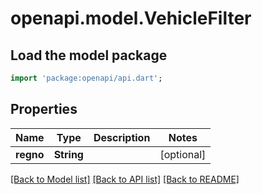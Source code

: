 # openapi.model.VehicleFilter

## Load the model package
```dart
import 'package:openapi/api.dart';
```

## Properties
Name | Type | Description | Notes
------------ | ------------- | ------------- | -------------
**regno** | **String** |  | [optional] 

[[Back to Model list]](../README.md#documentation-for-models) [[Back to API list]](../README.md#documentation-for-api-endpoints) [[Back to README]](../README.md)



